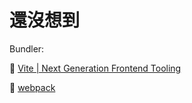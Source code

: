 # 還沒想到

Bundler:  

🔗 [Vite | Next Generation Frontend Tooling](https://vite.dev/)

🔗 [webpack](https://webpack.js.org/)

